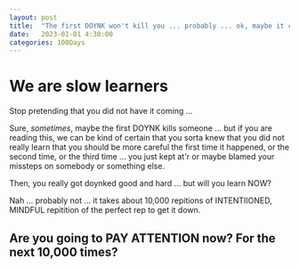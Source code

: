```yaml
---
layout: post
title:  "The first DOYNK won't kill you ... probably ... ok, maybe it could ..."
date:   2023-01-01 4:30:00
categories: 100Days
---
```



# We are slow learners

Stop pretending that you did not have it coming ... 

Sure, *sometimes*, maybe the first DOYNK kills someone ... but if you are reading this, we can be kind of certain that you sorta knew that you did not really learn that you should be more careful the first time it happened, or the second time, or the third time ... you just kept at'r or maybe blamed your missteps on somebody or something else.

Then, you really got doynked good and hard ... but will you learn NOW?

Nah ... probably not ... it takes about 10,000 repitions of INTENTIIONED, MINDFUL repitition of the perfect rep to get it down.

## Are you going to PAY ATTENTION now? For the next 10,000 times?
